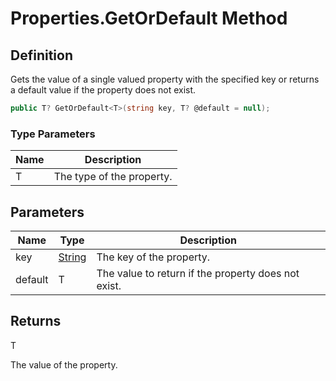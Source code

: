 # Properties.GetOrDefault Method
## Definition

Gets the value of a single valued property with the specified key or returns a default value if the property does not exist.

```c#
public T? GetOrDefault<T>(string key, T? @default = null);
```

### Type Parameters

| Name | Description |
| ---- | ----------- |
| T | The type of the property. |

## Parameters

| Name | Type | Description |
| ---- | ---- | ----------- |
| key | [String](https://learn.microsoft.com/en-gb/dotnet/api/System.String) | The key of the property. |
| default | T | The value to return if the property does not exist. |

## Returns

T

The value of the property.
